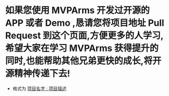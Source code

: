 # 如果您使用 **MVPArms** 开发过开源的 **APP** 或者 **Demo** ,恳请您将项目地址 **Pull Request** 到这个页面,方便更多的人学习,希望大家在学习  **MVPArms** 获得提升的同时,也能帮助其他兄弟更快的成长,将开源精神传递下去!

* 格式为 [项目名字 : 项目描述](项目地址)

